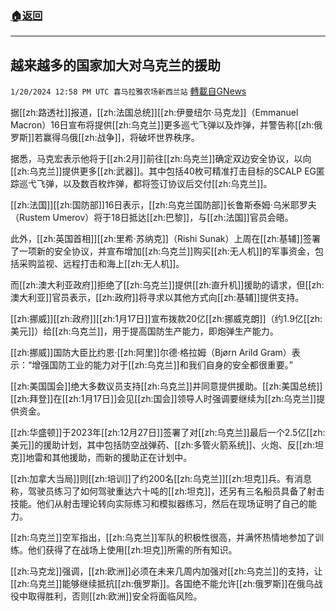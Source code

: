 ###  [:house:返回](README.md)
---


## 越来越多的国家加大对乌克兰的援助
`1/20/2024 12:58 PM UTC 喜马拉雅农场新西兰站` [轉載自GNews](https://gnews.org/articles/2236714)


据[[zh:路透社]]报道，[[zh:法国总统]][[zh:伊曼纽尔·马克龙]]（Emmanuel Macron）16日宣布将提供[[zh:乌克兰]]更多巡弋飞弹以及炸弹，并警告称[[zh:俄罗斯]]若赢得乌俄[[zh:战争]]，将破坏世界秩序。

据悉，马克宏表示他将于[[zh:2月]]前往[[zh:乌克兰]]确定双边安全协议，以向[[zh:乌克兰]]提供更多[[zh:武器]]。其中包括40枚可精准打击目标的SCALP EG匿踪巡弋飞弹，以及数百枚炸弹，都将签订协议后交付[[zh:乌克兰]]。

[[zh:法国]][[zh:国防部]]16日表示，[[zh:乌克兰国防部]]长鲁斯泰姆·乌米耶罗夫（Rustem Umerov）将于18日抵达[[zh:巴黎]]，与[[zh:法国]]官员会晤。

此外，[[zh:英国首相]][[zh:里希·苏纳克]]（Rishi Sunak）上周在[[zh:基辅]]签署了一项新的安全协议，并宣布增加[[zh:乌克兰]]购买[[zh:无人机]]的军事资金，包括采购监视、远程打击和海上[[zh:无人机]]。

而[[zh:澳大利亚政府]]拒绝了[[zh:乌克兰]]提供[[zh:直升机]]援助的请求，但[[zh:澳大利亚]]官员表示，[[zh:政府]]将寻求以其他方式向[[zh:基辅]]提供支持。

[[zh:挪威]][[zh:政府]][[zh:1月17日]]宣布拨款20亿[[zh:挪威克朗]]（约1.9亿[[zh:美元]]）给[[zh:乌克兰]]，用于提高国防生产能力，即炮弹生产能力。

[[zh:挪威]]国防大臣比约恩·[[zh:阿里]]尔德·格拉姆（Bjørn Arild Gram）表示：“增强国防工业的能力对于[[zh:乌克兰]]和我们自身的安全都很重要。”

[[zh:美国国会]]绝大多数议员支持[[zh:乌克兰]]并同意提供援助。[[zh:美国总统]][[zh:拜登]]在[[zh:1月17日]]会见[[zh:国会]]领导人时强调要继续为[[zh:乌克兰]]提供资金。

[[zh:华盛顿]]于2023年[[zh:12月27日]]签署了对[[zh:乌克兰]]最后一个2.5亿[[zh:美元]]的援助计划，其中包括防空战弹药、[[zh:多管火箭系统]]、火炮、反[[zh:坦克]]地雷和其他援助，而新的援助正在计划中。

[[zh:加拿大当局]]则[[zh:培训]]了约200名[[zh:乌克兰]][[zh:坦克]]兵。有消息称，驾驶员练习了如何驾驶重达六十吨的[[zh:坦克]]，还另有三名船员具备了射击技能。他们从射击理论转向实际练习和模拟器练习，然后在现场证明了自己的能力。

[[zh:乌克兰]]空军指出，[[zh:乌克兰]]军队的积极性很高，并满怀热情地参加了训练。他们获得了在战场上使用[[zh:坦克]]所需的所有知识。

[[zh:马克龙]]强调，[[zh:欧洲]]必须在未来几周内加强对[[zh:乌克兰]]的支持，让[[zh:乌克兰]]能够继续抵抗[[zh:俄罗斯]]。各国绝不能允许[[zh:俄罗斯]]在俄乌战役中取得胜利，否则[[zh:欧洲]]安全将面临风险。
